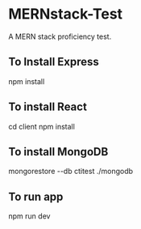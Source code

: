 # MERNstack-Test
A MERN stack proficiency test.

## To Install Express
npm install

## To install React
cd client 
npm install

## To install MongoDB
mongorestore --db ctitest ./mongodb

## To run app
npm run dev
